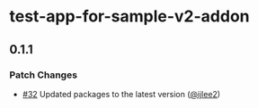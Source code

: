 # test-app-for-sample-v2-addon

## 0.1.1

### Patch Changes

- [#32](https://github.com/ijlee2/embroider-css-modules/pull/32) Updated packages to the latest version ([@ijlee2](https://github.com/ijlee2))
